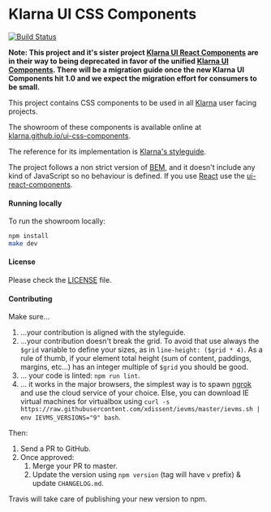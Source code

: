 # Klarna UI CSS Components
[![Build Status](https://travis-ci.org/klarna/ui-css-components.svg?branch=master)](https://travis-ci.org/klarna/ui-css-components)

**Note: This project and it's sister project [Klarna UI React Components](https://github.com/klarna/ui-react-components) are in their way to being deprecated in favor of the unified [Klarna UI Components](https://github.com/klarna/ui). There will be a migration guide once the new Klarna UI Components hit 1.0 and we expect the migration effort for consumers to be small.**

This project contains CSS components to be used in all [Klarna](http://klarna.com/) user facing projects.

The showroom of these components is available online at
[klarna.github.io/ui-css-components](http://klarna.github.io/ui-css-components).

The reference for its implementation is [Klarna's styleguide](https://github.com/klarna/styleguide).

The project follows a non strict version of [BEM](https://en.bem.info/), and it doesn't include any kind of JavaScript so no behaviour is defined. If you use [React](https://facebook.github.io/react/) use the [ui-react-components](https://github.com/klarna/ui-react-components/).

#### Running locally

To run the showroom locally:

```sh
npm install
make dev
```

#### License

Please check the [LICENSE](LICENSE) file.

#### Contributing

Make sure...

1. ...your contribution is aligned with the styleguide.
2. ...your contribution doesn't break the grid. To avoid that use always the `$grid` variable to define your sizes, as in `line-height: ($grid * 4)`. As a rule of thumb, if your element total height (sum of content, paddings, margins, etc...) has an integer multiple of `$grid` you should be good.
3. ... your code is linted: `npm run lint`.
4. ... it works in the major browsers, the simplest way is to spawn [ngrok](https://ngrok.com/) and use the cloud service of your choice. Else, you can download IE virtual machines for virtualbox using `curl -s https://raw.githubusercontent.com/xdissent/ievms/master/ievms.sh | env IEVMS_VERSIONS="9" bash`.

Then:

1. Send a PR to GitHub.
2. Once approved:
	1. Merge your PR to master.
	2. Update the version using `npm version` (tag will have `v` prefix) & update `CHANGELOG.md`.

Travis will take care of publishing your new version to npm.
